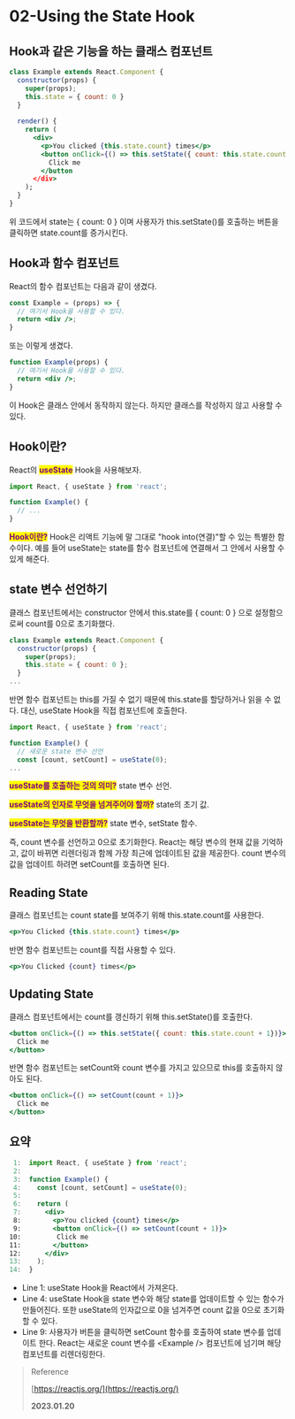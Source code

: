 # 02-Using the State Hook

## Hook과 같은 기능을 하는 클래스 컴포넌트

```jsx
class Example extends React.Component {
  constructor(props) {
    super(props);
    this.state = { count: 0 }
  }
  
  render() {
    return (
      <div>
        <p>You clicked {this.state.count} times</p>
        <button onClick={() => this.setState({ count: this.state.count + 1})}>
          Click me
        </button
      </div>
    );
  }
}
```

위 코드에서 state는 { count: 0 } 이며 사용자가 this.setState()를 호출하는 버튼을 클릭하면 state.count를 증가시킨다.

## Hook과 함수 컴포넌트

React의 함수 컴포넌트는 다음과 같이 생겼다.

```jsx
const Example = (props) => {
  // 여기서 Hook을 사용할 수 있다.
  return <div />;
}
```

또는 이렇게 생겼다.

```jsx
function Example(props) {
  // 여기서 Hook을 사용할 수 있다.
  return <div />;
}
```

이 Hook은 클래스 안에서 동작하지 않는다. 하지만 클래스를 작성하지 않고 사용할 수 있다.

## Hook이란?

React의 <mark style="color:purple;">**useState**</mark> Hook을 사용해보자.

```jsx
import React, { useState } from 'react';

function Example() {
  // ...
}

```

<mark style="color:purple;">**Hook이란?**</mark> Hook은 리액트 기능에 말 그대로 "hook into(연결)"할 수 있는 특별한 함수이다. 예를 들어 useState는 state를 함수 컴포넌트에 연결해서 그 안에서 사용할 수 있게 해준다.

## state 변수 선언하기

클래스 컴포넌트에서는 constructor 안에서 this.state를 { count: 0 } 으로 설정함으로써 count를 0으로 초기화했다.

```javascript
class Example extends React.Component {
  constructor(props) {
    super(props);
    this.state = { count: 0 };
  }
...
```

반면 함수 컴포넌트는 this를 가질 수 없기 때문에 this.state를 할당하거나 읽을 수 없다. 대신, useState Hook을 직접 컴포넌트에 호출한다.

```jsx
import React, { useState } from 'react';

function Example() {
  // 새로운 state 변수 선언
  const [count, setCount] = useState(0);
...
```

<mark style="color:purple;">**useState를 호출하는 것의 의미?**</mark> state 변수 선언.

<mark style="color:purple;">**useState의 인자로 무엇을 넘겨주어야 할까?**</mark> state의 초기 값.

<mark style="color:purple;">**useState는 무엇을 반환할까?**</mark> state 변수, setState 함수.

즉, count 변수를 선언하고 0으로 초기화한다. React는 해당 변수의 현재 값을 기억하고, 값이 바뀌면 리렌더링과 함께 가장 최근에 업데이트된 값을 제공한다. count 변수의 값을 업데이트 하려면 setCount를 호출하면 된다.

## Reading State

클래스 컴포넌트는 count state를 보여주기 위해 this.state.count를 사용한다.

```jsx
<p>You Clicked {this.state.count} times</p>
```

반면 함수 컴포넌트는 count를 직접 사용할 수 있다.

```jsx
<p>You Clicked {count} times</p>
```

## Updating State

클래스 컴포넌트에서는 count를 갱신하기 위해 this.setState()를 호출한다.

```jsx
<button onClick={() => this.setState({ count: this.state.count + 1})}>
  Click me
</button>
```

반면 함수 컴포넌트는 setCount와 count 변수를 가지고 있으므로 this를 호출하지 않아도 된다.

```jsx
<button onClick={() => setCount(count + 1)}>
  Click me
</button>
```

## 요약

```jsx
 1:  import React, { useState } from 'react';
 2:
 3:  function Example() {
 4:    const [count, setCount] = useState(0);
 5:
 6:    return (
 7:      <div>
 8:        <p>You clicked {count} times</p>
 9:        <button onClick={() => setCount(count + 1)}>
10:         Click me
11:        </button>
12:      </div>
13:    );
14:  }
```

* Line 1: useState Hook을 React에서 가져온다.
* Line 4: useState Hook을 state 변수와 해당 state를 업데이트할 수 있는 함수가 만들어진다. 또한 useState의 인자값으로 0을 넘겨주면 count 값을 0으로 초기화할 수 있다.
* Line 9: 사용자가 버튼을 클릭하면 setCount 함수를 호출하여 state 변수를 업데이트 한다. React는 새로운 count 변수를 \<Example /> 컴포넌트에 넘기며 해당 컴포넌트를 리렌더링한다.

> Reference
>
> [https://reactjs.org/](https://reactjs.org/)
>
> **2023.01.20**
